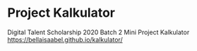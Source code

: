 # Project Kalkulator
Digital Talent Scholarship 2020 Batch 2 Mini Project Kalkulator
https://bellaisaabel.github.io/kalkulator/
